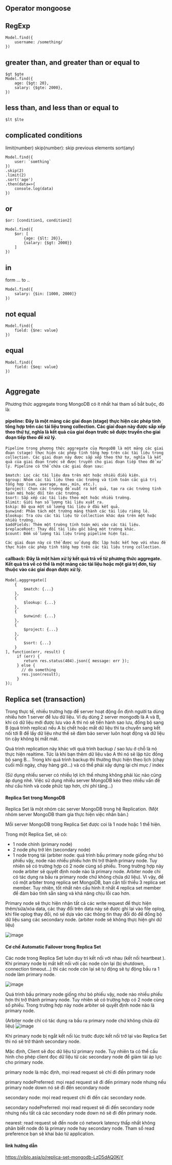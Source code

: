## Operator mongoose

## RegExp
```
Model.find({
    username: /something/
})
```
## greater than, and greater than or equal to
```
$gt $gte
Model.find({
    age: {$gt: 20},
    salary: {$gte: 2000},
})
```
## less than, and less than or equal to
```
$lt $lte
```

## complicated conditions
limit(number)
skip(number): skip previous elements
sort(any)

```
Model.find({
    user: `somthing`
})
.skip(2)
.limit(2)
.sort('age')
.then(data=>{
    console.log(data)
})
```
## or
```
$or: [condition1, condition2]

Model.find({
    $or: [
        {age: {$lt: 20}},
        {salary: {$gt: 2000}}
    ]
}) 

```
## in
form ... to ..
```
Model.find({
    salary: {$in: [1000, 2000]}
})
```

## not equal
```
Model.find({
    field: {$ne: value}
})
```

## equal
```
Model.find({
    field: {$eq: value}
})


```

## Aggregate
Phương thức aggregate trong MongoDB có ít nhất hai tham số bắt buộc, đó là:

#### pipeline: Đây là một mảng các giai đoạn (stage) thực hiện các phép tính tổng hợp trên các tài liệu trong collection. Các giai đoạn này được sắp xếp theo thứ tự, nghĩa là kết quả của giai đoạn trước sẽ được truyền cho giai đoạn tiếp theo để xử lý.
```
Pipeline trong phương thức aggregate của MongoDB là một mảng các giai đoạn (stage) thực hiện các phép tính tổng hợp trên các tài liệu trong collection. Các giai đoạn này được sắp xếp theo thứ tự, nghĩa là kết quả của giai đoạn trước sẽ được truyền cho giai đoạn tiếp theo để xử lý. Pipeline có thể chứa các giai đoạn sau:

$match: Lọc các tài liệu dựa trên một hoặc nhiều điều kiện.
$group: Nhóm các tài liệu theo các trường và tính toán các giá trị tổng hợp (sum, average, max, min, etc.).
$project: Chọn các trường để xuất ra kết quả, tạo ra các trường tính toán mới hoặc đổi tên các trường.
$sort: Sắp xếp các tài liệu theo một hoặc nhiều trường.
$limit: Giới hạn số lượng tài liệu xuất ra.
$skip: Bỏ qua một số lượng tài liệu ở đầu kết quả.
$unwind: Phân tách một trường mảng thành các tài liệu riêng lẻ.
$lookup: Tra cứu các tài liệu từ collection khác dựa trên một hoặc nhiều trường.
$addFields: Thêm một trường tính toán mới vào các tài liệu.
$replaceRoot: Thay đổi tài liệu gốc bằng một trường khác.
$count: Đếm số lượng tài liệu trong pipeline hiện tại.

Các giai đoạn này có thể được sử dụng độc lập hoặc kết hợp với nhau để thực hiện các phép tính tổng hợp trên các tài liệu trong collection.
```

#### callback: Đây là một hàm xử lý kết quả trả về từ phương thức aggregate. Kết quả trả về có thể là một mảng các tài liệu hoặc một giá trị đơn, tùy thuộc vào các giai đoạn được xử lý.
```
Model.agggregate([
    {
        $match: {...}
    },
    {
        $lookup: {...}
    },
    {
        $unwind: {...}
    },
    {
        $project: {...}
    },
    {
        $sort: {...}
    }
], function(err, result) {
     if (err) {
        return res.status(404).json({ message: err });
     } else {
       // do something
       res.json(result);
     }
});
```
## Replica set (transaction)
Trong thực tế, nhiều trường hợp để server hoạt động ổn định người ta dùng nhiều hơn 1 server để lưu dữ liệu. Ví dụ dùng 2 server mongodb là A và B, khi có dữ liệu mới được lưu vào A thì nó sẽ tiến hành sao lưu, đồng bộ sang B (quá trình replica) nếu A bị chết hoặc mất dữ liệu thì ta chuyển sang kết nối tới B để lấy dữ liệu như thế sẽ đảm bảo server luôn hoạt động và dữ liệu tin cậy không bị mất mát.

Quá trình replication này khác với quá trình backup / sao lưu ở chỗ là nó thực hiện realtime. Tức là khi bạn thêm dữ liệu vào A thì nó sẽ lập tức đồng bộ sang B… Trong khi quá trình backup thì thường thực hiện theo lịch (chạy cuối mỗi ngày, chạy hàng giờ…) và có thể phải xây dựng lại chỉ mục / index

(Sử dụng nhiều server có nhiều lợi ích thế nhưng không phải lúc nào cũng áp dụng nhé. Việc sử dụng nhiều server MongoDB kéo theo nhiều vấn đề như cấu hình và code phức tạp hơn, chi phí tăng…)

#### Replica Set trong MongoDB
Replica Set là một nhóm các server MongoDB trong hệ Replication. (Một nhóm server MongoDB tham gia thực hiện việc nhân bản.)

Mỗi server MongoDB trong Replica Set được coi là 1 node hoặc 1 thể hiện.

Trong một Replica Set, sẽ có:
+  1 node chính (primary node)
+  2 node phụ trở lên (secondary node)
+  1 node trọng tài (arbiter node:  quá trình bầu primary node giống như bỏ phiếu vậy, node nào nhiều phiếu hơn thì trở thành primary node. Tuy nhiên sẽ có trường hợp có 2 node cùng số phiếu. Trong trường hợp này node arbiter sẽ quyết định node nào là primary node. Arbiter node chỉ có tác dụng ra bầu ra primary node chứ không chứa dữ liệu). 
Vì vậy, để có một arbiter trong replica set MongoDB, bạn cần tối thiểu 3 replica set member. Tuy nhiên, tốt nhất nên cấu hình ít nhất 4 replica set member để đảm bảo tính sẵn sàng và khả năng chịu lỗi cao hơn.

Primary node sẽ thực hiện nhận tất cả các write request để thực hiện thêm/sửa/xóa data, các thay đổi trên data này sẽ được ghi lại vào file oplog, khi file oplog thay đổi, nó sẽ dựa vào các thông tin thay đổi đó để đồng bộ dữ liệu sang các secondary node. (arbiter node sẽ không thực hiện ghi dữ liệu)


![image](https://user-images.githubusercontent.com/59383987/224598622-f3c9bc38-4216-46be-9694-0d63c438463d.png)

#### Cơ chế Automatic Failover trong Replica Set
Các node trong Replica Set luôn duy trì kết nối với nhau (kết nối heartbeat ). Khi primary node bị mất kết nối với các node còn lại (bị shutdown, connection timeout…) thì các node còn lại sẽ tự động sẽ tự động bầu ra 1 node làm primary node.

![image](https://user-images.githubusercontent.com/59383987/224598519-a1adc707-e4d0-46e7-8498-339866020245.png)

Quá trình bầu primary node giống như bỏ phiếu vậy, node nào nhiều phiếu hơn thì trở thành primary node. Tuy nhiên sẽ có trường hợp có 2 node cùng số phiếu. Trong trường hợp này node arbiter sẽ quyết định node nào là primary node.

(Arbiter node chỉ có tác dụng ra bầu ra primary node chứ không chứa dữ liệu)
![image](https://user-images.githubusercontent.com/59383987/224598551-d2bac17e-2bcf-416f-8d23-779ad7fd0486.png)

Khi primary node bị ngắt kết nối lúc trước được kết nối trở lại vào Replica Set thì nó sẽ trở thành secondary node.

Mặc định, Client sẽ đọc dữ liệu từ primary node. Tuy nhiên ta có thể cấu hình cho phép client đọc dữ liệu từ các secondary node để giảm tải áp lực cho primary node.

primary node là mặc định, mọi read request sẽ chỉ đi đến primary node

primary nodePreferred: mọi read request sẽ đi đến primary node nhưng nếu primary node down nó sẽ đi đến secondary node

secondary node: mọi read request chỉ đi đến các secondary node.

secondary nodePreferred: mọi read request sẽ đi đến secondary node nhưng nếu tất cả các secondary node down nó sẽ đi đến primary node.

nearest: read request sẽ đến node có network latency thấp nhất không phân biết node đó là primary node hay secondary node. Tham số read preference bạn sẽ khai báo từ application.

#### link hướng dẫn
https://viblo.asia/p/replica-set-mongodb-LzD5dAQ0KjY
